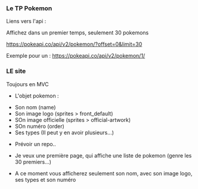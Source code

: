 
### Le TP Pokemon

Liens vers l'api :

Affichez dans un premier temps, seulement 30 pokemons

https://pokeapi.co/api/v2/pokemon/?offset=0&limit=30

Exemple pour un :
https://pokeapi.co/api/v2/pokemon/1/

### LE site

Toujours en MVC

- L'objet pokemon :
* Son nom (name)
* Son image logo (sprites > front_default)
* SOn image officielle (sprites > official-artwork)
* SOn numéro (order)
* Ses types (Il peut y en avoir plusieurs...)
- Prévoir un repo..

- Je veux une première page, qui affiche une liste de pokemon (genre les 30 premiers...)
- A ce moment vous afficherez seulement son nom, avec son image logo, ses types et son numéro



